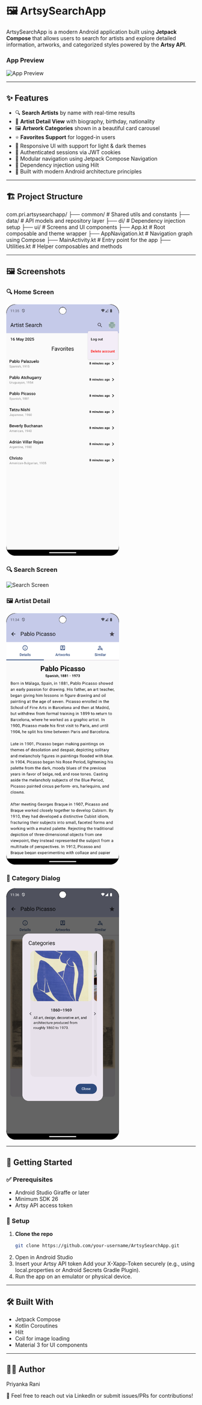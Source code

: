 # 🖼️ ArtsySearchApp

ArtsySearchApp is a modern Android application built using **Jetpack Compose** that allows users to search for artists and explore detailed information, artworks, and categorized styles powered by the **Artsy API**.

### App Preview
<img src="screenshots/search_result.png" alt="App Preview" width="300"/>

---

## ✨ Features

- 🔍 **Search Artists** by name with real-time results
- 📄 **Artist Detail View** with biography, birthday, nationality
- 🖼️ **Artwork Categories** shown in a beautiful card carousel
- ⭐ **Favorites Support** for logged-in users
- 🎨 Responsive UI with support for light & dark themes
- 🍪 Authenticated sessions via JWT cookies
- 🧭 Modular navigation using Jetpack Compose Navigation
- 💉 Dependency injection using Hilt
- 📱 Built with modern Android architecture principles

---

## 🏗️ Project Structure

com.pri.artsysearchapp/
├── common/        # Shared utils and constants
├── data/          # API models and repository layer
├── di/            # Dependency injection setup
├── ui/            # Screens and UI components
├── App.kt         # Root composable and theme wrapper
├── AppNavigation.kt  # Navigation graph using Compose
├── MainActivity.kt   # Entry point for the app
├── Utilities.kt      # Helper composables and methods

---

## 🖼️ Screenshots

### 🔍 Home Screen
<img src="screenshots/home_screen.png" alt="Home Screen" width="300"/>

### 🔍 Search Screen
<img src="screenshots/search_result.png" alt="Search Screen" width="300"/>

### 🖼️ Artist Detail
<img src="screenshots/artist_detail.png" alt="Artist Detail" width="300"/>

### 🧭 Category Dialog
<img src="screenshots/category_dialog.png" alt="Category Dialog" width="300"/>

---

## 🚀 Getting Started

### ✅ Prerequisites

- Android Studio Giraffe or later
- Minimum SDK 26
- Artsy API access token

### 🔧 Setup

1. **Clone the repo**
   ```bash
   git clone https://github.com/your-username/ArtsySearchApp.git
2.	Open in Android Studio
3. Insert your Artsy API token
Add your X-Xapp-Token securely (e.g., using local.properties or Android Secrets Gradle Plugin).
4.	Run the app on an emulator or physical device.

---

## 🛠️ Built With
-	Jetpack Compose
-	Kotlin Coroutines
-	Hilt
-	Coil for image loading
-	Material 3 for UI components

---

## 🙋‍♀️ Author

Priyanka Rani

📧 Feel free to reach out via LinkedIn or submit issues/PRs for contributions!